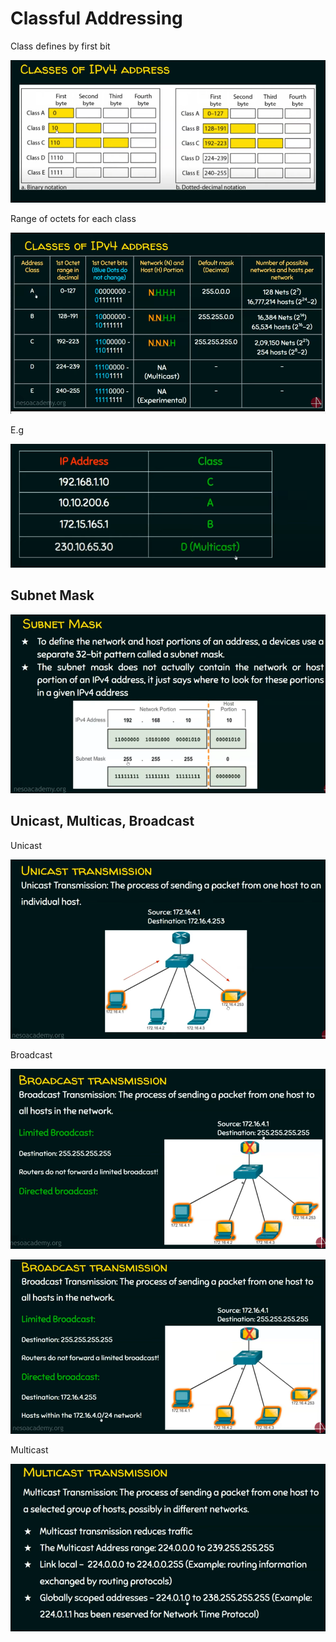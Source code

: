 # Classful Addressing


Class defines by first bit

![img.png](img.png)

Range of octets for each class

![img_1.png](img_1.png)

E.g

![img_2.png](img_2.png)

## Subnet Mask

![img_3.png](img_3.png)

## Unicast, Multicas, Broadcast

Unicast

![img_4.png](img_4.png)

Broadcast

![img_5.png](img_5.png)

![img_6.png](img_6.png)

Multicast

![img_7.png](img_7.png)
